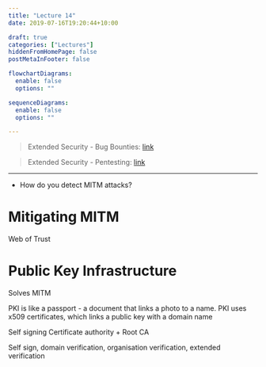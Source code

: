 ```yaml
---
title: "Lecture 14"
date: 2019-07-16T19:20:44+10:00

draft: true
categories: ["Lectures"]
hiddenFromHomePage: false
postMetaInFooter: false

flowchartDiagrams:
  enable: false
  options: ""

sequenceDiagrams: 
  enable: false
  options: ""

---
```



> Extended Security - Bug Bounties: [link](../bug-bounties)

> Extended Security - Pentesting: [link](../pentesting)

---

<!-- TODO: Facial recognition -->

<!-- TODO:

PGP Keys (Web of Trust)
PKI 

SSL/TLS


 -->

<!-- TODO:

DIfference between non-repudiation and authentication -->



* How do you detect MITM attacks?

# Mitigating MITM

Web of Trust

# Public Key Infrastructure

Solves MITM

PKI is like a passport - a document that links a photo to a name.
PKI uses x509 certificates, which links a public key with a domain name



Self signing
Certificate authority + Root CA

Self sign, domain verification, organisation verification, extended verification


<!-- TODO: Fraudulent certificates, CA compromised -->

